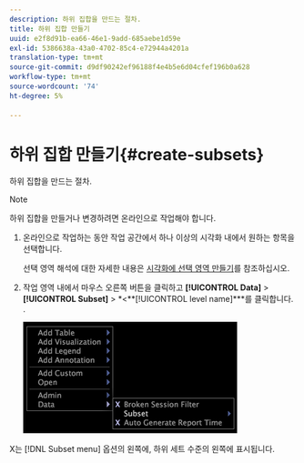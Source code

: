 ```yaml
---
description: 하위 집합을 만드는 절차.
title: 하위 집합 만들기
uuid: e2f8d91b-ea66-46e1-9add-685aebe1d59e
exl-id: 5386638a-43a0-4702-85c4-e72944a4201a
translation-type: tm+mt
source-git-commit: d9df90242ef96188f4e4b5e6d04cfef196b0a628
workflow-type: tm+mt
source-wordcount: '74'
ht-degree: 5%

---
```


# 하위 집합 만들기{#create-subsets}

하위 집합을 만드는 절차.

>[!NOTE]
>
>하위 집합을 만들거나 변경하려면 온라인으로 작업해야 합니다.

1. 온라인으로 작업하는 동안 작업 공간에서 하나 이상의 시각화 내에서 원하는 항목을 선택합니다.

   선택 영역 해석에 대한 자세한 내용은 [시각화에 선택 영역 만들기](../../../../home/c-get-started/c-vis/c-sel-vis/c-sel-vis.md#concept-012870ec22c7476e9afbf3b8b2515746)를 참조하십시오.

1. 작업 영역 내에서 마우스 오른쪽 버튼을 클릭하고 **[!UICONTROL Data]** > **[!UICONTROL Subset]** > *&lt;**[!UICONTROL level name]***를 클릭합니다.
.

   ![](assets/mnu_Subset.png)

X는 [!DNL Subset menu] 옵션의 왼쪽에, 하위 세트 수준의 왼쪽에 표시됩니다.
